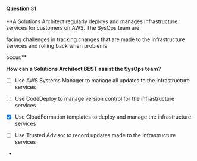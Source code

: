 #### Question  31


**A Solutions Architect regularly deploys and manages infrastructure services for customers on AWS. The SysOps team are

facing challenges in tracking changes that are made to the infrastructure services and rolling back when problems

occur.**


**How can a Solutions Architect BEST assist the SysOps team?**


- [ ] Use AWS Systems Manager to manage all updates to the infrastructure services


- [ ] Use CodeDeploy to manage version control for the infrastructure services


- [x] Use CloudFormation templates to deploy and manage the infrastructure services


- [ ] Use Trusted Advisor to record updates made to the infrastructure services


*